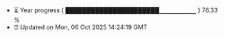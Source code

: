 - ⏳ Year progress { ██████████████████████▁▁▁▁▁▁▁▁ } 76.33 %
- ⏰ Updated on Mon, 06 Oct 2025 14:24:19 GMT

